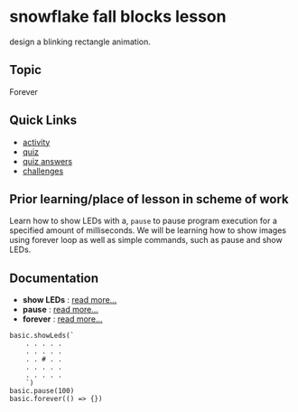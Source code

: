 # snowflake fall blocks lesson

design a blinking rectangle animation.



## Topic

Forever

## Quick Links

* [activity](/lessons/snowflake-fall/activity)
* [quiz](/lessons/snowflake-fall/quiz)
* [quiz answers](/lessons/snowflake-fall/quiz-answers)
* [challenges](/lessons/snowflake-fall/challenges)

## Prior learning/place of lesson in scheme of work

Learn how to show LEDs with a, `pause` to pause program execution for a specified amount of milliseconds. We will be learning how to show images using forever loop as well as simple commands, such as pause and show LEDs.

## Documentation

* **show LEDs** : [read more...](/reference/basic/show-leds)
* **pause** : [read more...](/reference/basic/pause)
* **forever** : [read more...](/reference/basic/forever)

```cards
basic.showLeds(`
    . . . . .
    . . . . .
    . . # . .
    . . . . .
    . . . . .
    `)
basic.pause(100)
basic.forever(() => {})
```
